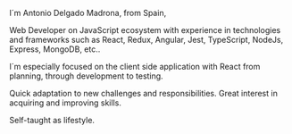 I´m Antonio Delgado Madrona, from Spain,

Web Developer on JavaScript ecosystem with experience in technologies and frameworks such as React, Redux, Angular, Jest, TypeScript, NodeJs, Express, MongoDB, etc..

I´m especially focused on the client side application with React from planning, through development to testing.

Quick adaptation to new challenges and responsibilities. Great interest in acquiring and improving skills.

Self-taught as lifestyle.
